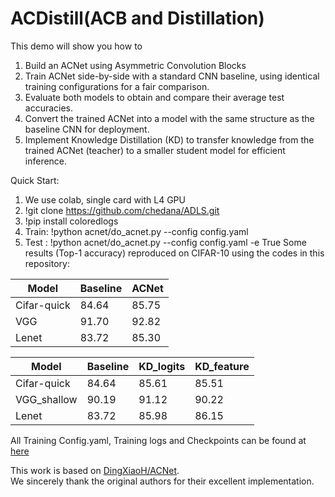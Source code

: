 # ACDistill(ACB and Distillation)

This demo will show you how to
1. Build an ACNet using Asymmetric Convolution Blocks
2. Train ACNet side-by-side with a standard CNN baseline, using identical training configurations for a fair comparison.
3. Evaluate both models to obtain and compare their average test accuracies.
4. Convert the trained ACNet into a model with the same structure as the baseline CNN for deployment.
5. Implement Knowledge Distillation (KD) to transfer knowledge from the trained ACNet (teacher) to a smaller student model for efficient inference.

Quick Start:
1. We use colab, single card with L4 GPU 
2. !git clone https://github.com/chedana/ADLS.git
3. !pip install  coloredlogs
4. Train: !python acnet/do_acnet.py --config config.yaml
5. Test : !python acnet/do_acnet.py --config config.yaml -e True
Some results (Top-1 accuracy) reproduced on CIFAR-10 using the codes in this repository:

| Model       | Baseline | ACNet |
|-------------|----------|-------|
| Cifar-quick | 84.64    | 85.75 |
| VGG         | 91.70    | 92.82 |
| Lenet       | 83.72    | 85.30 |



| Model        | Baseline | KD_logits | KD_feature |
|--------------|----------|-----------|------------|
| Cifar-quick  | 84.64    | 85.61     | 85.51      |
| VGG_shallow  | 90.19    | 91.12     | 90.22      |
| Lenet        | 83.72    | 85.98     | 86.15      |

All Training Config.yaml, Training logs and Checkpoints can be found at [here](https://drive.google.com/drive/folders/174RHIPqfWNLO3g_DFQSpD7_yinjfGhnZ)

This work is based on [DingXiaoH/ACNet](https://github.com/DingXiaoH/ACNet).  
We sincerely thank the original authors for their excellent implementation.
